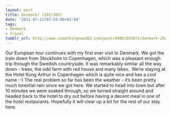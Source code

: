 ```yaml
---
layout: post
title: Denmark! (202/365)
date: '2011-07-21T07:59:00+01:00'
tags:
- Denmark
- travel
tumblr_url: http://www.somethingnew365.com/post/44061592072/denmark-202365
---
```

Our European tour continues with my first ever visit to Denmark.
We got the train down from Stockholm to Copenhagen, which was a pleasant enough trip through the Swedish countryside. It was remarkably similar all the way down - trees, the odd farm with red house and many lakes. 
We’re staying at the Hotel Kong Arthur in Copenhagen which is quite nice and has a cool name :-)
The real problem so far has been the weather - it’s been pretty much torential rain since we got here. We started to head into town but after 10 minutes we were soaked through, so we turned straight around and headed back to the hotel to dry out before having a decent meal in one of the hotel restaurants.
Hopefully it will clear up a bit for the rest of our stay here.
